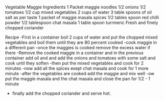 Vegetable Maggie
Ingredients
1 Packet maggie noodles
1/2 onions
1/2 tomatoes
1/2 cup mixed vegetables
2 cups of water
3 table spoons of oil
salt as per taste
1 packet of maggie masala
spices
1/2 tables spoon red chilli powder
1/2 tablespoon chat masala
1 table spoon turrmeric
Fresh and finely chopped coriander

Recipe
-First in a container boil 2 cups of water and put the chopped mixed vegetables and boil them until they are 80 percent cooked
-cook maggie in a different pan 
-once the maggies is cooked remove the excess water if there
-Remove the cooked maggie in a container and in the previous container add oil and and add the onions and tomatoes with some salt and cook until they soften
-then put the mixed vegetables and cook for 2 minutes
-now add all the spices exept chat masala  and cook for 1 more minute
-after the vegetables are cooked add the maggie and mix well
-ow put the maggie masala and the chat masala and close the pan for 1/2 - 1 minute 
- finally add the chopped coriander and serve hot.
